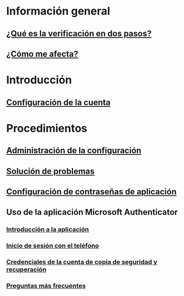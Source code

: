 # Información general
## [¿Qué es la verificación en dos pasos?](multi-factor-authentication-end-user.md)
## [¿Cómo me afecta?](multi-factor-authentication-end-user-signin.md)

# Introducción
## [Configuración de la cuenta](multi-factor-authentication-end-user-first-time.md)

# Procedimientos
## [Administración de la configuración](multi-factor-authentication-end-user-manage-settings.md)
## [Solución de problemas](multi-factor-authentication-end-user-troubleshoot.md)
## [Configuración de contraseñas de aplicación](multi-factor-authentication-end-user-app-passwords.md)
## Uso de la aplicación Microsoft Authenticator
### [Introducción a la aplicación](microsoft-authenticator-app-how-to.md)
### [Inicio de sesión con el teléfono](microsoft-authenticator-app-phone-signin-faq.md)
### [Credenciales de la cuenta de copia de seguridad y recuperación](microsoft-authenticator-app-backup-and-recovery.md)
### [Preguntas más frecuentes](microsoft-authenticator-app-faq.md)
